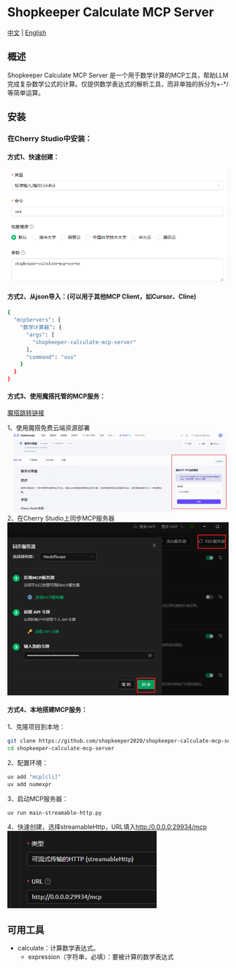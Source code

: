 # Shopkeeper Calculate MCP Server
[中文](README.md) | [English](README_en.md)
## 概述

Shopkeeper Calculate MCP Server 是一个用于数学计算的MCP工具，帮助LLM完成复杂数学公式的计算。仅提供数学表达式的解析工具，而非单独的拆分为+-*/等简单运算。

## 安装
### 在Cherry Studio中安装：

#### 方式1、快速创建：
![安装示意图](./image.png)

#### 方式2、从json导入：(可以用于其他MCP Client，如Cursor、Cline)

```bash
{
  "mcpServers": {
    "数学计算器": {
      "args": [
        "shopkeeper-calculate-mcp-server"
      ],
      "command": "uvx"
    }
  }
}
```

#### 方式3、使用魔搭托管的MCP服务：
[魔搭跳转链接](https://www.modelscope.cn/mcp/servers/shopkeeper/Math_calculator)

1、使用魔搭免费云端资源部署
![](./image-1.png)
2、在Cherry Studio上同步MCP服务器
![](./image-2.png)

#### 方式4、本地搭建MCP服务：

1、克隆项目到本地：
```bash
git clone https://github.com/shopkeeper2020/shopkeeper-calculate-mcp-server.git
cd shopkeeper-calculate-mcp-server
```

2、配置环境：
```bash
uv add "mcp[cli]"
uv add numexpr
```

3、启动MCP服务器：
```bash
uv run main-streamable-http.py
```

4、快速创建，选择streamableHttp，URL填入[http:/0.0.0.0:29934/mcp](http:/0.0.0.0:29934/mcp)
![](image-3.png)

## 可用工具
- calculate：计算数学表达式。
    - expression（字符串，必填）：要被计算的数学表达式
